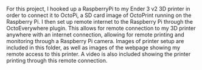 For this project, I hooked up a RaspberryPi to my Ender 3 v2 3D printer in order to connect it to OctoPi, a SD card image of OctoPrint running on the Raspberry Pi. I then set up remote internet to the Raspberry Pi through the OctoEverywhere plugin. This allows for remote connection to my 3D printer anywhere with an internet connection, allowing for remote printing and monitoring through a Raspberry Pi camera.
Images of printer setup are included in this folder, as well as images of the webpage showing my remote access to this printer. A video is also included showing the printer printing through this remote connection.
